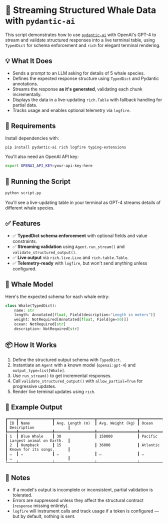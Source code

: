 # 🐋 Streaming Structured Whale Data with `pydantic-ai`

This script demonstrates how to use [`pydantic-ai`](https://github.com/pydantic/pydantic-ai) with OpenAI's GPT-4 to stream and validate structured responses into a live terminal table, using `TypedDict` for schema enforcement and `rich` for elegant terminal rendering.

## 💡 What It Does

* Sends a prompt to an LLM asking for details of 5 whale species.
* Defines the expected response structure using `TypedDict` and Pydantic annotations.
* Streams the response **as it's generated**, validating each chunk incrementally.
* Displays the data in a live-updating `rich.Table` with fallback handling for partial data.
* Tracks usage and enables optional telemetry via `logfire`.

## 🐍 Requirements

Install dependencies with:

```bash
pip install pydantic-ai rich logfire typing-extensions
```

You'll also need an OpenAI API key:

```bash
export OPENAI_API_KEY=your-api-key-here
```

## 🚀 Running the Script

```bash
python script.py
```

You'll see a live-updating table in your terminal as GPT-4 streams details of different whale species.

## ✅ Features

* ✅ **TypedDict schema enforcement** with optional fields and value constraints.
* ✅ **Streaming validation** using `Agent.run_stream()` and `validate_structured_output()`.
* ✅ **Live output** via `rich.live.Live` and `rich.table.Table`.
* ✅ **Telemetry-ready** with `logfire`, but won't send anything unless configured.

## 🧪 Whale Model

Here's the expected schema for each whale entry:

```python
class Whale(TypedDict):
    name: str
    length: Annotated[float, Field(description="Length in meters")]
    weight: NotRequired[Annotated[float, Field(ge=50)]]
    ocean: NotRequired[str]
    description: NotRequired[str]
```

## 📦 How It Works

1. Define the structured output schema with `TypedDict`.
2. Instantiate an `Agent` with a known model (`openai:gpt-4`) and `output_type=list[Whale]`.
3. Use `run_stream()` to get incremental responses.
4. Call `validate_structured_output()` with `allow_partial=True` for progressive updates.
5. Render live terminal updates using `rich`.

## 🧠 Example Output

```
┏━━━━┳━━━━━━━━━━━━━━━┳━━━━━━━━━━━━━━━━━━┳━━━━━━━━━━━━━━━━━━┳━━━━━━━━━━┳━━━━━━━━━━━━━━━━━━━━━━━━━━━┓
┃ ID ┃ Name          ┃ Avg. Length (m)  ┃ Avg. Weight (kg) ┃ Ocean    ┃ Description               ┃
┡━━━━╇━━━━━━━━━━━━━━━╇━━━━━━━━━━━━━━━━━━╇━━━━━━━━━━━━━━━━━━╇━━━━━━━━━━╇━━━━━━━━━━━━━━━━━━━━━━━━━━━┩
┃ 1  ┃ Blue Whale    ┃ 30               ┃ 150000           ┃ Pacific  ┃ Largest animal on Earth.  ┃
┃ 2  ┃ Humpback      ┃ 15               ┃ 36000            ┃ Atlantic ┃ Known for its songs.      ┃
┃ …  ┃ …             ┃ …                ┃ …                ┃ …        ┃ …                         ┃
└────┴───────────────┴──────────────────┴──────────────────┴──────────┴───────────────────────────┘
```

## 🧯 Notes

* If a model's output is incomplete or inconsistent, partial validation is tolerated.
* Errors are suppressed unless they affect the structural contract (`response` missing entirely).
* `logfire` will instrument calls and track usage if a token is configured — but by default, nothing is sent.
